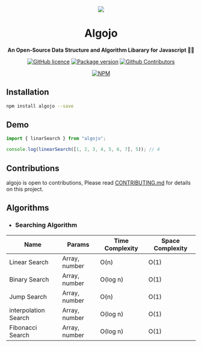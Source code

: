 <div align="center">
<img src="https://github.com/Ukhang/algojo/assets/94834060/6ec1c1c3-3964-449e-9e13-7205ac24518c"/>
<h1 align="center">Algojo</h1>
</div>

<p align="center">
  <strong>An Open-Source Data Structure and Algorithm Libarary for Javascript 👩‍💻</strong>
</p>

<div align="center">
  
  [![GitHub licence](https://img.shields.io/github/license/Ukhang/algojo)](https://github.com/Ukhang/algojo/blob/main/LICENSE)
  [![Package version](https://img.shields.io/github/package-json/v/Ukhang/algojo)](https://www.npmjs.com/package/algojo)
  [![Github Contributors](https://img.shields.io/github/contributors/Ukhang/algojo?color=green)](https://github.com/Ukhang/algojo/graphs/contributors)
  
  [![NPM](https://nodei.co/npm/algojo.png)](https://nodei.co/npm/algojo)
  
</div>

## Installation

```bash 
npm install algojo --save
```

## Demo
```js
import { linarSearch } from "algojo";

console.log(linearSearch([1, 2, 3, 4, 5, 6, 7], 5)); // 4
```

## Contributions
algojo is open to contributions, Please read [CONTRIBUTING.md](https://github.com/Ukhang/algojo/blob/main/CONTRIBUTING.md) for details on this project.

## Algorithms
- ### Searching Algorithm
| Name | Params | Time Complexity | Space Complexity |
|---|---|---|---|
| Linear Search | Array, number | O(n) | O(1) |
| Binary Search | Array, number | O(log n) | O(1) |
| Jump Search | Array, number | O(n) | O(1) |
| interpolation Search | Array, number | O(log n) | O(1) |
| Fibonacci Search | Array, number | O(log n) | O(1) |

